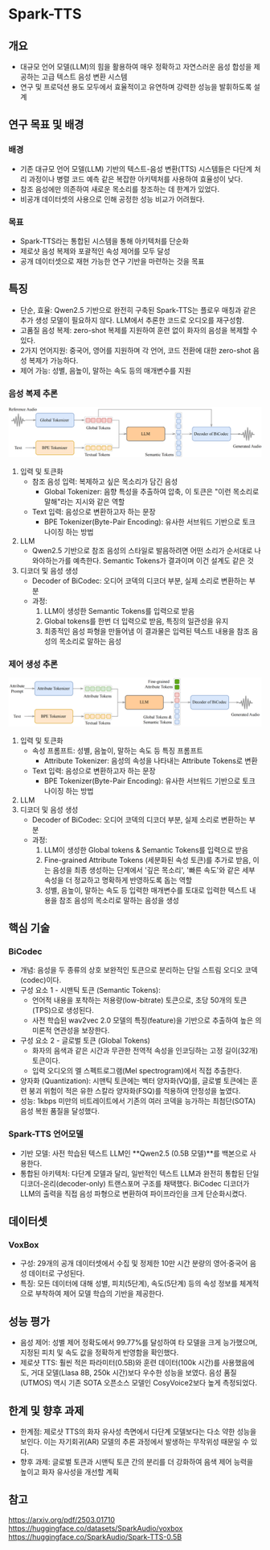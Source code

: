 # Spark-TTS
## 개요
* 대규모 언어 모델(LLM)의 힘을 활용하여 매우 정확하고 자연스러운 음성 합성을 제공하는 고급 텍스트 음성 변환 시스템
* 연구 및 프로덕션 용도 모두에서 효율적이고 유연하며 강력한 성능을 발휘하도록 설계
## 연구 목표 및 배경
### 배경
* 기존 대규모 언어 모델(LLM) 기반의 텍스트-음성 변환(TTS) 시스템들은 다단계 처리 과정이나 병렬 코드 예측 같은 복잡한 아키텍처를 사용하여 효율성이 낮다.
* 참조 음성에만 의존하여 새로운 목소리를 창조하는 데 한계가 있었다.
* 비공개 데이터셋의 사용으로 인해 공정한 성능 비교가 어려웠다.
### 목표
* Spark-TTS라는 통합된 시스템을 통해 아키텍처를 단순화
* 제로샷 음성 복제와 포괄적인 속성 제어를 모두 달성
* 공개 데이터셋으로 재현 가능한 연구 기반을 마련하는 것을 목표
## 특징
* 단순, 효율: Qwen2.5 기반으로 완전히 구축된 Spark-TTS는 플로우 매칭과 같은 추가 생성 모델이 필요하지 않다. LLM에서 추론한 코드로 오디오를 재구성함.
* 고품질 음성 복제: zero-shot 복제를 지원하여 훈련 없이 화자의 음성을 복제할 수 있다.
* 2가지 언어지원: 중국어, 영어를 지원하며 각 언어, 코드 전환에 대한 zero-shot 음성 복제가 가능하다.
* 제어 가능: 성별, 음높이, 말하는 속도 등의 매개변수를 지원
### 음성 복제 추론
![음성 복제 추론](img1.png)
1. 입력 및 토큰화
    - 참조 음성 입력: 복제하고 싶은 목소리가 담긴 음성
      - Global Tokenizer: 음향 특성을 추출하여 압축, 이 토큰은 "이런 목소리로 말해"라는 지시와 같은 역할
    - Text 입력: 음성으로 변환하고자 하는 문장
      - BPE Tokenizer(Byte-Pair Encoding): 유사한 서브워드 기반으로 토크나이징 하는 방법
2. LLM
    - Qwen2.5 기반으로 참조 음성의 스타일로 발음하려면 어떤 소리가 순서대로 나와야하는가를 예측한다. Semantic Tokens가 결과이며 이건 설계도 같은 것
3. 디코더 및 음성 생성
    - Decoder of BiCodec: 오디어 코덱의 디코더 부분, 실제 소리로 변환하는 부분
    - 과정:
      1. LLM이 생성한 Semantic Tokens를 입력으로 받음
      2. Global tokens를 한번 더 입력으로 받음, 특징의 일관성을 유지
      3. 최종적인 음성 파형을 만들어냄 이 결과물은 입력된 텍스트 내용을 참조 음성의 목소리로 말하는 음성
### 제어 생성 추론
![제어 생성 추론](img2.png)
1. 입력 및 토큰화
    - 속성 프롬프트: 성별, 음높이, 말하는 속도 등 특징 프롬프트
      - Attribute Tokenizer: 음성의 속성을 나타내는 Attribute Tokens로 변환
    - Text 입력: 음성으로 변환하고자 하는 문장
      - BPE Tokenizer(Byte-Pair Encoding): 유사한 서브워드 기반으로 토크나이징 하는 방법
2. LLM
3. 디코더 및 음성 생성
    - Decoder of BiCodec: 오디어 코덱의 디코더 부분, 실제 소리로 변환하는 부분
    - 과정:
      1. LLM이 생성한 Global tokens & Semantic Tokens를 입력으로 받음
      2. Fine-grained Attribute Tokens (세분화된 속성 토큰)를 추가로 받음, 이는 음성을 최종 생성하는 단계에서 '깊은 목소리', '빠른 속도'와 같은 세부 속성을 더 정교하고 명확하게 반영하도록 돕는 역할
      3. 성별, 음높이, 말하는 속도 등 입력한 매개변수를 토대로 입력한 텍스트 내용을 참조 음성의 목소리로 말하는 음성을 생성
## 핵심 기술
### BiCodec
* 개념: 음성을 두 종류의 상호 보완적인 토큰으로 분리하는 단일 스트림 오디오 코덱(codec)이다.
* 구성 요소 1 - 시맨틱 토큰 (Semantic Tokens):
    * 언어적 내용을 포착하는 저용량(low-bitrate) 토큰으로, 초당 50개의 토큰(TPS)으로 생성된다.
    * 사전 학습된 wav2vec 2.0 모델의 특징(feature)을 기반으로 추출하여 높은 의미론적 연관성을 보장한다.
* 구성 요소 2 - 글로벌 토큰 (Global Tokens)
    * 화자의 음색과 같은 시간과 무관한 전역적 속성을 인코딩하는 고정 길이(32개) 토큰이다.
    * 입력 오디오의 멜 스펙트로그램(Mel spectrogram)에서 직접 추출한다.
* 양자화 (Quantization): 시맨틱 토큰에는 벡터 양자화(VQ)를, 글로벌 토큰에는 훈련 붕괴 위험이 적은 유한 스칼라 양자화(FSQ)를 적용하여 안정성을 높였다.
* 성능: 1kbps 미만의 비트레이트에서 기존의 여러 코덱을 능가하는 최첨단(SOTA) 음성 복원 품질을 달성했다.
### Spark-TTS 언어모델
* 기반 모델: 사전 학습된 텍스트 LLM인 **Qwen2.5 (0.5B 모델)**를 백본으로 사용한다.
* 통합된 아키텍처: 다단계 모델과 달리, 일반적인 텍스트 LLM과 완전히 통합된 단일 디코더-온리(decoder-only) 트랜스포머 구조를 채택했다. BiCodec 디코더가 LLM의 출력을 직접 음성 파형으로 변환하여 파이프라인을 크게 단순화시켰다.
## 데이터셋
### VoxBox
* 구성: 29개의 공개 데이터셋에서 수집 및 정제한 10만 시간 분량의 영어·중국어 음성 데이터로 구성된다.
* 특징: 모든 데이터에 대해 성별, 피치(5단계), 속도(5단계) 등의 속성 정보를 체계적으로 부착하여 제어 모델 학습의 기반을 제공한다.
## 성능 평가
* 음성 제어: 성별 제어 정확도에서 99.77%를 달성하여 타 모델을 크게 능가했으며, 지정된 피치 및 속도 값을 정확하게 반영함을 확인했다.
* 제로샷 TTS: 훨씬 적은 파라미터(0.5B)와 훈련 데이터(100k 시간)를 사용했음에도, 거대 모델(Llasa 8B, 250k 시간)보다 우수한 성능을 보였다. 음성 품질(UTMOS) 역시 기존 SOTA 오픈소스 모델인 CosyVoice2보다 높게 측정되었다.
## 한계 및 향후 과제
* 한계점: 제로샷 TTS의 화자 유사성 측면에서 다단계 모델보다는 다소 약한 성능을 보인다. 이는 자기회귀(AR) 모델의 추론 과정에서 발생하는 무작위성 때문일 수 있다.
* 향후 과제: 글로벌 토큰과 시맨틱 토큰 간의 분리를 더 강화하여 음색 제어 능력을 높이고 화자 유사성을 개선할 계획

## 참고
https://arxiv.org/pdf/2503.01710
https://huggingface.co/datasets/SparkAudio/voxbox
https://huggingface.co/SparkAudio/Spark-TTS-0.5B